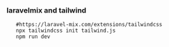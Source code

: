 ### laravelmix and tailwind

 ```shell
    #https://laravel-mix.com/extensions/tailwindcss
    npx tailwindcss init tailwind.js
    npm run dev
 ```   

     